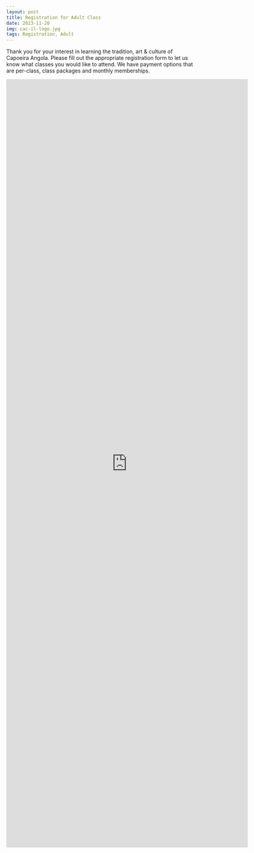 ```yaml
---
layout: post
title: Registration for Adult Class
date: 2023-11-20
img: cac-il-logo.jpg
tags: Registration, Adult
---
```

Thank you for your interest in learning the tradition, art & culture of Capoeira Angola. Please fill out the appropriate registration form to let us know what classes you would like to attend. We have payment options that are per-class, class packages and monthly memberships.

<iframe src="https://docs.google.com/forms/d/e/1FAIpQLScY2_fg4xPPCoZVFQv641CyTgz50kypwIeMydvDS1mmrv036w/viewform?embedded=true" width="640" height="2035" frameborder="0" marginheight="0" marginwidth="0">Loading...</iframe>

